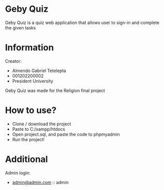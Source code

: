 # Geby Quiz
Geby Quiz is a quiz web application that allows user to sign-in and complete the given tasks 

# Information
Creator:
- Almendo Gabriel Tetelepta
- 001202200002
- President University

Geby Quiz was made for the Religion final project

# How to use?

- Clone / download the project
- Paste to C:/xampp/htdocs
- Open project.sql, and paste the code to phpmyadmin
- Run the project!

# Additional
Admin login:
- admin@admin.com :: admin


